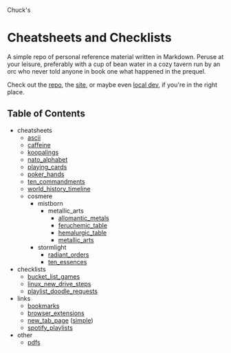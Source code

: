 <!---
make sure you're editing the template, doofus
--->

Chuck's
# Cheatsheets and Checklists

A simple repo of personal reference material written in Markdown. Peruse at your leisure, preferably with a cup of bean water in a cozy tavern run by an orc who never told anyone in book one what happened in the prequel.

Check out the [repo](https://github.com/buckmanc/cheatsheets_and_checklists), the [site](https://cheatsheets-and-checklists.pages.dev), or maybe even [local dev](http://herschel.local:232/), if you're in the right place.

## Table of Contents

- cheatsheets<br>
    - <a href="docs/cheatsheets/ascii.md">ascii</a><br>
    - <a href="docs/cheatsheets/caffeine.md">caffeine</a><br>
    - <a href="docs/cheatsheets/koopalings.md">koopalings</a><br>
    - <a href="docs/cheatsheets/nato_alphabet.md">nato_alphabet</a><br>
    - <a href="docs/cheatsheets/playing_cards.md">playing_cards</a><br>
    - <a href="docs/cheatsheets/poker_hands.md">poker_hands</a><br>
    - <a href="docs/cheatsheets/ten_commandments.md">ten_commandments</a><br>
    - <a href="docs/cheatsheets/world_history_timeline.md">world_history_timeline</a><br>
    - cosmere<br>
        - mistborn<br>
            - metallic_arts<br>
                - <a href="docs/cheatsheets/cosmere/mistborn/metallic_arts/allomantic_metals.md">allomantic_metals</a><br>
                - <a href="docs/cheatsheets/cosmere/mistborn/metallic_arts/feruchemic_table.md">feruchemic_table</a><br>
                - <a href="docs/cheatsheets/cosmere/mistborn/metallic_arts/hemalurgic_table.md">hemalurgic_table</a><br>
                - <a href="docs/cheatsheets/cosmere/mistborn/metallic_arts/metallic_arts.md">metallic_arts</a><br>
        - stormlight<br>
            - <a href="docs/cheatsheets/cosmere/stormlight/radiant_orders.md">radiant_orders</a><br>
            - <a href="docs/cheatsheets/cosmere/stormlight/ten_essences.md">ten_essences</a><br>
- checklists<br>
    - <a href="docs/checklists/bucket_list_games.md">bucket_list_games</a><br>
    - <a href="docs/checklists/linux_new_drive_steps.md">linux_new_drive_steps</a><br>
    - <a href="docs/checklists/playlist_doodle_requests.md">playlist_doodle_requests</a><br>
- links<br>
    - <a href="docs/links/bookmarks.md">bookmarks</a><br>
    - <a href="docs/links/browser_extensions.md">browser_extensions</a><br>
    - <a href="docs/links/new_tab_page.md">new_tab_page</a> (<a href="html/new_tab_page_simple.html">simple</a>)<br>
    - <a href="docs/links/spotify_playlists.md">spotify_playlists</a><br>
- other<br>
    - <a href="docs/pdfs/pdfs.md">pdfs</a><br>

